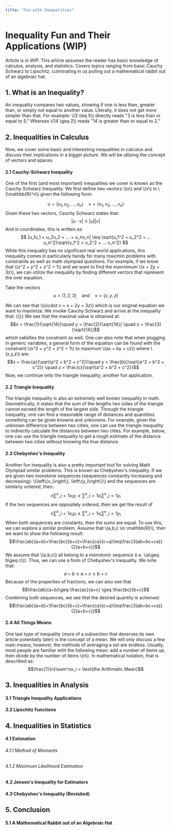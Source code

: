 ```yaml
---
title: "Fun with Inequalities"
---
```


# Inequality Fun and Their Applications (WIP)

Article is in WIP. This article assumes the reader has basic knowledge of calculus, analysis, and statistics. Covers topics ranging from basic Cauchy Schwarz to Lipschitz, culminating in us pulling out a mathematical rabbit out of an algebraic hat.

## 1. What is an Inequality?

An inequality compares two values, showing if one is less than, greater than, or simply not equal to another value. Literally, it does not get more simpler than that. For example: \\(3 \leq 5\\) directly reads "3 is less than or equal to 5." Whereas \\(14 \geq 2\\) reads "14 is greater than or equal to 2."

## 2. Inequalities in Calculus

Now, we cover some basic and interesting inequalities in calculus and discuss their implications in a bigger picture. We will be utlizing the concept of vectors and spaces.

#### 2.1 Cauchy-Schwarz Inequality

One of the first (and most important) inequalities we cover is known as the Cauchy Schwarz Inequality. We first define two vectors \\(u\\) and \\(v\\) in \\(\mathbb{R}^n\\) given the following form:

$$ u = ( u_1, u_2, ..., u_n) \quad v = ( v_1, v_2, ..., v_n) $$
Given these two vectors, Cauchy Schwarz states that: 
$$|u \cdot v| \leq |u| |v|$$
And in coordinates, this is written as: 
$$ |u_1v_1 + u_2v_2 + ... + u_nv_n| \leq \sqrt{u_1^2 + u_2^2 + ... u_n^2}\sqrt{v_1^2 + v_2^2 + ... v_n^2} $$
While this inequality has no significant real world applications, this inequality comes in particularly handy for many max/min problems with constraints as well as math olympiad questions. For example, if we know that \\(x^2 + y^2 + z^2 = 1\\) and we want to find the maxmimum \\(x + 2y + 3z\\), we can utilize the inequality by finding different vectors that represent the over equation.

Take the vectors
$$u = (1,2,3) \quad \text{and} \quad v = (x,y,z)$$

We can see that \\(u\cdot v = x + 2y + 3z\\) which is our original equation we want to maximize. We invoke Cauchy Schwarz and arrive at the inequality that:
{{<math>}}
\begin{align*}
x + 2y + 3z &\leq \sqrt{x^2 + y^2 + z^2}\sqrt{1^2 + 2^2 + 3^2}\\
&\leq \sqrt{1}\sqrt{1^2 + 2^2 + 3^2} \\
x+2y + 3z &\leq \sqrt{14}
\end{align*}
{{</math>}}
We see that the maximal value is obtained at:
$$x = \frac{1}{\sqrt{14}}\quad y = \frac{2}{\sqrt{14}} \quad z = \frac{3}{\sqrt{14}}$$
which satisfies the constraint as well. One can also note that when plugging in generic variables, a general form of the equation can be found with the constraint \\(x^2 + y^2 + z^2 = 1\\) to maximum \\(ax + by + cz\\) where \\(x,y,z\\) are:
$$x = \frac{a}{\sqrt{a^2 + b^2 + c^2}}\quad y = \frac{b}{\sqrt{a^2 + b^2 + c^2}} \quad z = \frac{c}{\sqrt{a^2 + b^2 + c^2}}$$
Now, we continue onto the triangle inequality; another fun application.

#### 2.2 Triangle Inequality

The triangle inequality is also an extremely well known inequality in math. Geometrically, it states that the sum of the lengths two sides of the triangle cannot exceed the length of the largest side. Through the triangle inequality, one can find a reasonable range of distances and quantities something can be given knowns and unknowns. For example, given the unknown difference between two cities, one can use the triangle inequality to indirectly calculate the distances between two cities. For example, below, one can use the triangle inequality to get a rough estimate of the distance between two cities without knowing the true distance.

<!-- ![distances](/distance.png) -->

#### 2.3 Chebyshev's Inequality

Another fun inequality is also a pretty important tool for solving Math Olympiad similar problems. This is known as Chebyshev's inequality. If we are given two monotone sequences (sequences constantly increasing and decreasing): \\(\left\\{x_i\right\\}, \left\\{y_i\right\\}\\) and the sequences are similarly ordered, then:
$$n\sum^n\_{i=1}x_iy_i \geq \sum^n\_{i=1}x_i\sum^n\_{i=1}y_i$$
If the two sequences are oppositely ordered, then we get the result of
$$n\sum^n\_{i=1}x_iy_i \leq \sum^n\_{i=1}x_i\sum^n\_{i=1}y_i$$
When both sequences are constants, then the sums are equal. To use this, we can explore a similar problem. Assume that \\(a,b,c \in \mathbb{R}\\), then we want to show the following result:
$$\frac{ab}{a+b}+\frac{bc}{b+c}+\frac{ca}{c+a}\leq\frac{3(ab+bc+ca)}{2(a+b+c)}$$
We assume that \\(a,b,c\\) all belong to a monotonic sequence (i.e. \\(a\geq b\geq c\\)). Thus, we can use a form of Chebyshev's Inequality. We note that:
$$a +b \geq a + c \geq b+c$$
Because of the properties of fractions, we can also see that
$$\frac{ab}{a+b}\geq \frac{ac}{a+c} \geq \frac{bc}{b+c}$$
Combining both sequences, we see that the desired quantity is acheived:
$$\frac{ab}{a+b}+\frac{bc}{b+c}+\frac{ca}{c+a}\leq\frac{3(ab+bc+ca)}{2(a+b+c)}$$

#### 2.4 All Things Means

One last type of inequality (more of a subsection that deserves its own article potentially later) is the concept of a mean. We will only discuss a few main means, however, the methods of averaging a set are endless. Usually, most people are familiar with the following mean: add a number of items up, then divide by the number of items \\(n\\). In mathematical notation, that is described as:
$$\frac{1}{n}\sum^nx_i = \text{the Arithmatic Mean}$$

## 3. Inequalities in Analysis

#### 3.1 Triangle Inequality Applications

#### 3.2 Lipschitz Functions

## 4. Inequalities in Statistics

#### 4.1 Estimation

###### 4.1.1 Method of Moments

###### 4.1.2 Maximum Likelihood Estimation

#### 4.2 Jensen's Inequality for Estimators

#### 4.3 Chebyshev's Inequality (Revisited)

## 5. Conclusion

#### 5.1 A Mathematical Rabbit out of an Algebraic Hat
